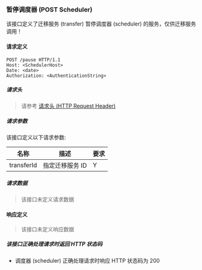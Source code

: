 ### 暂停调度器 (POST Scheduler)

该接口定义了迁移服务 (transfer) 暂停调度器 (scheduler) 的服务，仅供迁移服务调用！

#### 请求定义

    POST /pause HTTP/1.1
    Host: <SchedulerHost>
    Date: <date>
    Authorization: <AuthenticationString>

##### 请求头

> 请参考 [请求头 (HTTP Request Header)](request.md)

##### 请求参数

该接口定义以下请求参数:

名称 | 描述 | 要求
---- | ---- | ----
transferId | 指定迁移服务 ID | Y

##### 请求数据

> 该接口未定义请求数据

#### 响应定义

> 该接口未定义响应数据

##### 该接口正确处理请求时返回 HTTP 状态码

- 调度器 (scheduler) 正确处理请求时响应 HTTP 状态码为 200
